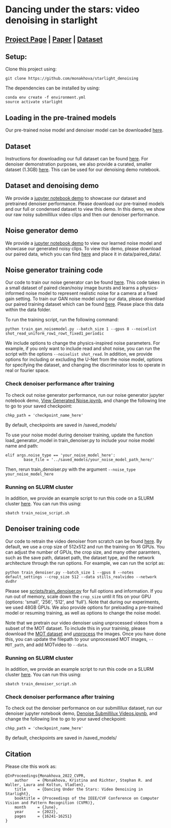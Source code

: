 # Dancing under the stars: video denoising in starlight

## [Project Page](http://kristinamonakhova.com/starlight_denoising/) | [Paper](https://openaccess.thecvf.com/content/CVPR2022/html/Monakhova_Dancing_Under_the_Stars_Video_Denoising_in_Starlight_CVPR_2022_paper.html) | [Dataset](http://kristinamonakhova.com/starlight_denoising/#dataset)


## Setup:
Clone this project using:
```
git clone https://github.com/monakhova/starlight_denoising
```

The dependencies can be installed by using:
```
conda env create -f environment.yml
source activate starlight
```

## Loading in the pre-trained models
Our pre-trained noise model and denoiser model can be downloaded [here](https://drive.google.com/drive/folders/1Tf3R6MqSlzfPXExkbDP7FjPhU1Ak4p43?usp=sharing).


## Dataset 
Instructions for downloading our full dataset can be found [here](https://kristinamonakhova.com/starlight_denoising/#dataset). For denoiser demonstration purposes, we also provide a curated, smaller dataset (1.3GB) [here](https://drive.google.com/drive/folders/1ztbuJElSdT2MTOm1RgGnSEDFXIsBHO5q?usp=sharing). This can be used for our denoising demo notebook. 

## Dataset and denoising demo
We provide a [jupyter notebook demo](https://github.com/monakhova/starlight_denoising/blob/main/Denoise%20Submillilux%20Videos.ipynb) to showcase our dataset and pretrained denoiser performance. Please download our pre-trained models and our full or condensed dataset to view this demo. In this demo, we show our raw noisy submillilux video clips and then our denoiser performance. 

## Noise generator demo
We provide a [jupyter notebook demo](https://github.com/monakhova/starlight_denoising/blob/main/View%20Generated%20Noise.ipynb) to view our learned noise model and showcase our generated noisy clips. To view this demo, please download our paired data, which you can find [here](https://drive.google.com/drive/folders/1xIxUfzkSf1pmCgY3QnrYTorc9ZoUlx7w?usp=sharing) and place it in data/paired_data/. 


## Noise generator training code
Our code to train our noise generator can be found [here](https://github.com/monakhova/starlight_denoising/blob/main/scripts/train_gan_noisemodel.py). This code takes in a small dataset of paired clean/noisy image bursts and learns a physics-informed noise model to represent realistic noise for a camera at a fixed gain setting. To train our GAN noise model using our data, please download our paired training dataset which can be found [here](https://drive.google.com/drive/folders/1xIxUfzkSf1pmCgY3QnrYTorc9ZoUlx7w?usp=sharing). Please place this data within the data folder. 

To run the training script, run the following command:
```
python train_gan_noisemodel.py --batch_size 1 --gpus 8 --noiselist shot_read_uniform_row1_rowt_fixed1_periodic
```

We include options to change the physics-inspired noise parameters. For example, if you only want to include read and shot noise, you can run the script with the options ```--noiselist shot_read```. In addition, we provide options for including or excluding the U-Net from the noise model, options for specifying the dataset, and changing the discriminator loss to operate in real or fourier space.

### Check denoiser performance after training
To check out noise generator performance, run our noise generator jupyter notebook demo, [View Generated Noise.ipynb](https://github.com/monakhova/starlight_denoising/blob/main/View%20Generated%20Noise.ipynb), and change the following line to go to your saved checkpoint:

```
chkp_path = 'checkpoint_name_here'
```

By default, checkpoints are saved in /saved_models/ 

To use your noise model during denoiser training, update the function load_generator_model in train_denoiser.py to include your noise model name and path:
```
elif args.noise_type == 'your_noise_model_here': 
        base_file = '../saved_models/your_noise_model_path_here/'
```
Then, rerun train_denoiser.py with the argument ```--noise_type your_noise_model_here```

### Running on SLURM cluster
In addition, we provide an example script to run this code on a SLURM cluster [here](https://github.com/monakhova/starlight_denoising/blob/main/scripts/train_noise_script.sh). You can run this using:
```
sbatch train_noise_script.sh 
```

## Denoiser training code
Our code to retrain the video denoiser from scratch can be found [here](https://github.com/monakhova/starlight_denoising/blob/main/scripts/train_denoiser.py). By default, we use a crop size of 512x512 and run the training on 16 GPUs. You can adjust the number of GPUs, the crop size, and many other paramters, such as the save path, dataset path, the dataset type, and the network architecture through the run options. For example, we can run the script as:

```
python train_denoiser.py --batch_size 1 --gpus 8 --notes default_settings --crop_size 512 --data stills_realvideo --network dvdhr
```

Please see [scripts/train_denoiser.py](https://github.com/monakhova/starlight_denoising/blob/main/scripts/train_denoiser.py) for full options and information. If you run out of memory, scale down the ```crop_size``` until it fits on your GPU (options: 'small', '256', '512', and 'full'). Note that during our experiments, we used 48GB GPUs. We also provide options for preloading a pre-trained model or resuming training, as well as options to change the noise model. 

Note that we pretrain our video denoiser using unprocessed videos from a subset of the MOT dataset. To include this in your traininig, please download the [MOT dataset](https://motchallenge.net/) and [unprocess](https://github.com/timothybrooks/unprocessing) the images. Once you have done this, you can update the filepath to your unprocessed MOT images, ```--MOT_path```, and add MOTvideo to ```--data```. 

### Running on SLURM cluster
In addition, we provide an example script to run this code on a SLURM cluster [here](https://github.com/monakhova/starlight_denoising/blob/main/scripts/train_denoiser_script.sh). You can run this using:
```
sbatch train_denoiser_script.sh 
```

### Check denoiser performance after training
To check out the denoiser performance on our submillilux dataset, run our denoiser jupyter notebook demo, [Denoise Submillilux Videos.ipynb](https://github.com/monakhova/starlight_denoising/blob/main/Denoise%20Submillilux%20Videos.ipynb), and change the following line to go to your saved checkpoint:

```
chkp_path = 'checkpoint_name_here'
```

By default, checkpoints are saved in /saved_models/ 

## Citation
Please cite this work as:
```
@InProceedings{Monakhova_2022_CVPR,
    author    = {Monakhova, Kristina and Richter, Stephan R. and Waller, Laura and Koltun, Vladlen},
    title     = {Dancing Under the Stars: Video Denoising in Starlight},
    booktitle = {Proceedings of the IEEE/CVF Conference on Computer Vision and Pattern Recognition (CVPR)},
    month     = {June},
    year      = {2022},
    pages     = {16241-16251}
}
```
